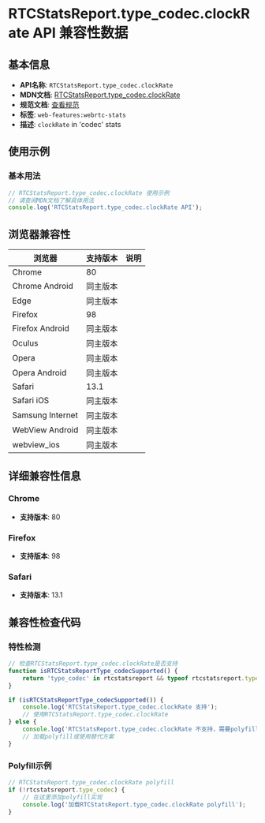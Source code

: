 # RTCStatsReport.type_codec.clockRate API 兼容性数据

## 基本信息

- **API名称**: `RTCStatsReport.type_codec.clockRate`
- **MDN文档**: [RTCStatsReport.type_codec.clockRate](https://developer.mozilla.org/docs/Web/API/RTCCodecStats/clockRate)
- **规范文档**: [查看规范](https://w3c.github.io/webrtc-stats/#dom-rtccodecstats-clockrate)
- **标签**: `web-features:webrtc-stats`
- **描述**: `clockRate` in 'codec' stats

## 使用示例

### 基本用法

```javascript
// RTCStatsReport.type_codec.clockRate 使用示例
// 请查阅MDN文档了解具体用法
console.log('RTCStatsReport.type_codec.clockRate API');
```

## 浏览器兼容性

| 浏览器 | 支持版本 | 说明 |
|--------|----------|------|
| Chrome | 80 |  |
| Chrome Android | 同主版本 |  |
| Edge | 同主版本 |  |
| Firefox | 98 |  |
| Firefox Android | 同主版本 |  |
| Oculus | 同主版本 |  |
| Opera | 同主版本 |  |
| Opera Android | 同主版本 |  |
| Safari | 13.1 |  |
| Safari iOS | 同主版本 |  |
| Samsung Internet | 同主版本 |  |
| WebView Android | 同主版本 |  |
| webview_ios | 同主版本 |  |

## 详细兼容性信息

### Chrome

- **支持版本**: 80

### Firefox

- **支持版本**: 98

### Safari

- **支持版本**: 13.1

## 兼容性检查代码

### 特性检测

```javascript
// 检查RTCStatsReport.type_codec.clockRate是否支持
function isRTCStatsReportType_codecSupported() {
    return 'type_codec' in rtcstatsreport && typeof rtcstatsreport.type_codec === 'function';
}

if (isRTCStatsReportType_codecSupported()) {
    console.log('RTCStatsReport.type_codec.clockRate 支持');
    // 使用RTCStatsReport.type_codec.clockRate
} else {
    console.log('RTCStatsReport.type_codec.clockRate 不支持，需要polyfill');
    // 加载polyfill或使用替代方案
}
```

### Polyfill示例

```javascript
// RTCStatsReport.type_codec.clockRate polyfill
if (!rtcstatsreport.type_codec) {
    // 在这里添加polyfill实现
    console.log('加载RTCStatsReport.type_codec.clockRate polyfill');
}
```

